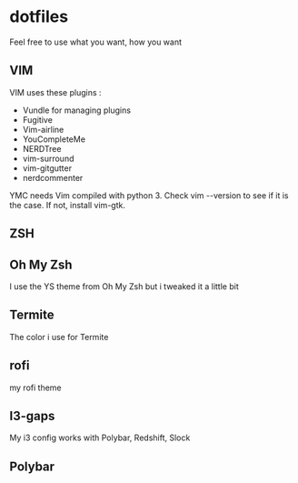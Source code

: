 # dotfiles
Feel free to use what you want, how you want

## VIM
VIM uses these plugins :
- Vundle for managing plugins
- Fugitive
- Vim-airline
- YouCompleteMe
- NERDTree
- vim-surround
- vim-gitgutter
- nerdcommenter

YMC needs Vim compiled with python 3. Check vim --version to see if it is the case. If not, install vim-gtk.

## ZSH

## Oh My Zsh
I use the YS theme from Oh My Zsh but i tweaked it a little bit

## Termite
The color i use for Termite

## rofi
my rofi theme

## I3-gaps
My i3 config works with Polybar, Redshift, Slock

## Polybar
